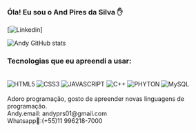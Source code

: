 ### Óla! Eu sou o And Pires da Silva ✋

[![Linkedin](https://img.shields.io/badge/LinkedIn-aa306a254?style=for-the-badge&logo=linkedin&logoColor=white)]

![Andy GitHub stats](https://github-readme-stats.vercel.app/api?username=AndyPR&show_icons=true&theme=dracula)

### Tecnologias que eu apreendi a usar:
<div style="display: incline_block"><br/>
  <img align="center" alt="HTML5" src=https://img.shields.io/badge/HTML-239120?style=for-the-badge&logo=html5&logoColor=white />
  <img align="center" alt="CSS3" src="https://img.shields.io/badge/CSS-239120?&style=for-the-badge&logo=css3&logoColor=white" />
  <img align="center" alt="JAVASCRIPT" src="https://img.shields.io/badge/JavaScript-F7DF1E?style=for-the-badge&logo=javascript&logoColor=black" />
  <img align="center" alt="C++" src="https://img.shields.io/badge/C%2B%2B-00599C?style=for-the-badge&logo=c%2B%2B&logoColor=white" />
  <img align="center" alt="PHYTON" src="https://img.shields.io/badge/Python-14354C?style=for-the-badge&logo=python&logoColor=white" />
  <img align="center" alt="MySQL" src="https://img.shields.io/badge/MySQL-00000F?style=for-the-badge&logo=mysql&logoColor=white" />
</div><br/>
Adoro programação, gosto de apreender novas linguagens de programação.<br/>
Andy.email:
andyprs01@gmail.com<br/>
Whatsapp📱:(+55)11 996218-7000
